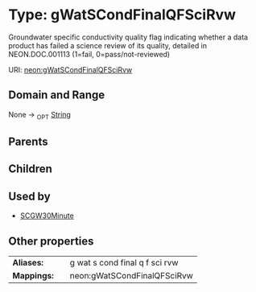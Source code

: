 
# Type: gWatSCondFinalQFSciRvw


Groundwater specific conductivity quality flag indicating whether a data product has failed a science review of its quality, detailed in NEON.DOC.001113 (1=fail, 0=pass/not-reviewed)

URI: [neon:gWatSCondFinalQFSciRvw](https://data.neonscience.org/gWatSCondFinalQFSciRvw)


## Domain and Range

None ->  <sub>OPT</sub> [String](types/String.md)

## Parents


## Children


## Used by

 * [SCGW30Minute](SCGW30Minute.md)

## Other properties

|  |  |  |
| --- | --- | --- |
| **Aliases:** | | g wat s cond final q f sci rvw |
| **Mappings:** | | neon:gWatSCondFinalQFSciRvw |

